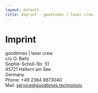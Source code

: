 ```yaml
---
layout: default
title: Imprint - goodtimes | laser crew
---
```


# Imprint
goodtimes | laser crew\
c/o O. Baltz\
Sophie-Scholl-Str. 51\
45721 Haltern am See\
Germany\
Phone: +49 2364 8873040\
Mail: service@goodtimes.technology
